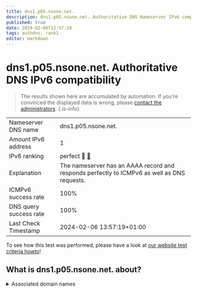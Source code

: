 ```yaml
---
title: dns1.p05.nsone.net.
description: dns1.p05.nsone.net. Authoritative DNS Nameserver IPv6 compatibility
published: true
date: 2024-02-06T12:57:19
tags: authdns, rank1
editor: markdown
---
```


# dns1.p05.nsone.net. Authoritative DNS IPv6 compatibility

> The results shown here are accumulated by automation. If you're convinced the displayed data is wrong, please [contact the administrators](/howto/chat). 
{.is-info}




|   |   |
| - | - |
| Nameserver DNS name | dns1.p05.nsone.net.
| Amount IPv6 address | 1
| IPv6 ranking | perfect :1st_place_medal: [🔗](/howto/ranking) |
| Explanation | The nameserver has an AAAA record and responds perfectly to ICMPv6 as well as DNS requests. |
| ICMPv6 success rate | 100%|
| DNS query success rate | 100% |
| Last Check Timestamp | 2024-02-06 13:57:19+01:00 |

To see how this test was performed, please have a look at [our website test criteria howto](/howto/testcriteria/authdns)!


## What is dns1.p05.nsone.net. about?






<details>
<summary>Associated domain names</summary>

duckduckgo.com

greenplum.org

www.pandora.com

</details>

